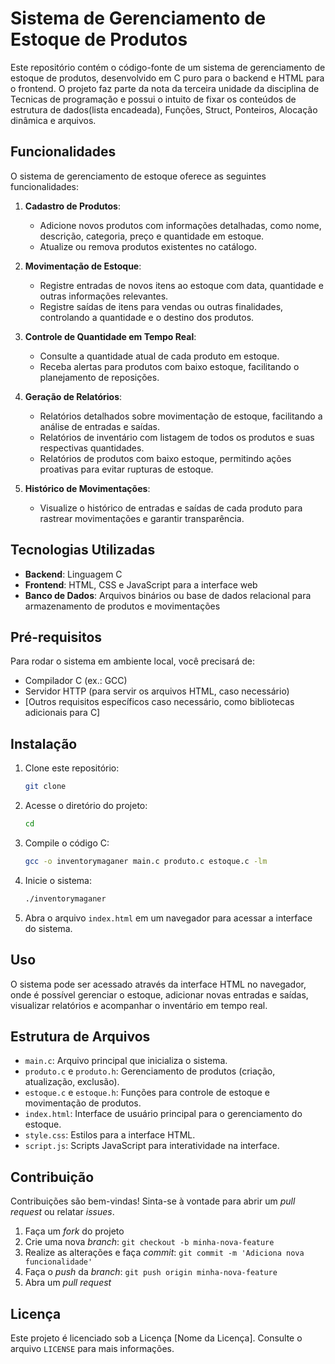 # Sistema de Gerenciamento de Estoque de Produtos

Este repositório contém o código-fonte de um sistema de gerenciamento de estoque de produtos, desenvolvido em C puro para o backend e HTML para o frontend. O projeto faz parte da nota da terceira unidade da disciplina de Tecnicas de programação e possui o intuito de fixar os conteúdos de estrutura de dados(lista encadeada), Funções, Struct, Ponteiros, Alocação dinâmica e arquivos.

## Funcionalidades

O sistema de gerenciamento de estoque oferece as seguintes funcionalidades:

1. **Cadastro de Produtos**:
   - Adicione novos produtos com informações detalhadas, como nome, descrição, categoria, preço e quantidade em estoque.
   - Atualize ou remova produtos existentes no catálogo.

2. **Movimentação de Estoque**:
   - Registre entradas de novos itens ao estoque com data, quantidade e outras informações relevantes.
   - Registre saídas de itens para vendas ou outras finalidades, controlando a quantidade e o destino dos produtos.

3. **Controle de Quantidade em Tempo Real**:
   - Consulte a quantidade atual de cada produto em estoque.
   - Receba alertas para produtos com baixo estoque, facilitando o planejamento de reposições.

4. **Geração de Relatórios**:
   - Relatórios detalhados sobre movimentação de estoque, facilitando a análise de entradas e saídas.
   - Relatórios de inventário com listagem de todos os produtos e suas respectivas quantidades.
   - Relatórios de produtos com baixo estoque, permitindo ações proativas para evitar rupturas de estoque.

5. **Histórico de Movimentações**:
   - Visualize o histórico de entradas e saídas de cada produto para rastrear movimentações e garantir transparência.

## Tecnologias Utilizadas

- **Backend**: Linguagem C
- **Frontend**: HTML, CSS e JavaScript para a interface web
- **Banco de Dados**: Arquivos binários ou base de dados relacional para armazenamento de produtos e movimentações

## Pré-requisitos

Para rodar o sistema em ambiente local, você precisará de:

- Compilador C (ex.: GCC)
- Servidor HTTP (para servir os arquivos HTML, caso necessário)
- [Outros requisitos específicos caso necessário, como bibliotecas adicionais para C]

## Instalação

1. Clone este repositório:

    ```bash
    git clone 
    ```

2. Acesse o diretório do projeto:

    ```bash
    cd 
    ```

3. Compile o código C:

    ```bash
    gcc -o inventorymaganer main.c produto.c estoque.c -lm
    ```

4. Inicie o sistema:

    ```bash
    ./inventorymaganer
    ```

5. Abra o arquivo `index.html` em um navegador para acessar a interface do sistema.

## Uso

O sistema pode ser acessado através da interface HTML no navegador, onde é possível gerenciar o estoque, adicionar novas entradas e saídas, visualizar relatórios e acompanhar o inventário em tempo real.

## Estrutura de Arquivos

- `main.c`: Arquivo principal que inicializa o sistema.
- `produto.c` e `produto.h`: Gerenciamento de produtos (criação, atualização, exclusão).
- `estoque.c` e `estoque.h`: Funções para controle de estoque e movimentação de produtos.
- `index.html`: Interface de usuário principal para o gerenciamento do estoque.
- `style.css`: Estilos para a interface HTML.
- `script.js`: Scripts JavaScript para interatividade na interface.

## Contribuição

Contribuições são bem-vindas! Sinta-se à vontade para abrir um _pull request_ ou relatar _issues_.

1. Faça um _fork_ do projeto
2. Crie uma nova _branch_: `git checkout -b minha-nova-feature`
3. Realize as alterações e faça _commit_: `git commit -m 'Adiciona nova funcionalidade'`
4. Faça o _push_ da _branch_: `git push origin minha-nova-feature`
5. Abra um _pull request_

## Licença

Este projeto é licenciado sob a Licença [Nome da Licença]. Consulte o arquivo `LICENSE` para mais informações.
